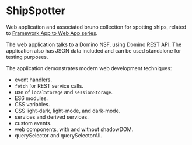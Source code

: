 # ShipSpotter

Web application and associated bruno collection for spotting ships, related to [Framework App to Web App series](https://paulswithers.github.io/blog/2024/08/15/xpages-web-1).

The web application talks to a Domino NSF, using Domino REST API. The application also has JSON data included and can be used standalone for testing purposes.

The application demonstrates modern web development techniques:

- event handlers.
- `fetch` for REST service calls.
- use of `localStorage` and `sessionStorage`.
- ES6 modules.
- CSS variables.
- CSS light-dark, light-mode, and dark-mode.
- services and derived services.
- custom events.
- web components, with and without shadowDOM.
- querySelector and querySelectorAll.
